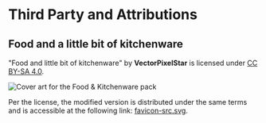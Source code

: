 # Third Party and Attributions

## Food and a little bit of kitchenware

"Food and little bit of kitchenware" by **VectorPixelStar** is licensed under [CC BY-SA 4.0](https://creativecommons.org/licenses/by-sa/4.0/deed).

![Cover art for the Food & Kitchenware pack](/thirdparty/foodandkitchenware.jpeg)

Per the license, the modified version is distributed under the same terms and is accessible at the
following link: [favicon-src.svg](/images/favicon-src.svg).